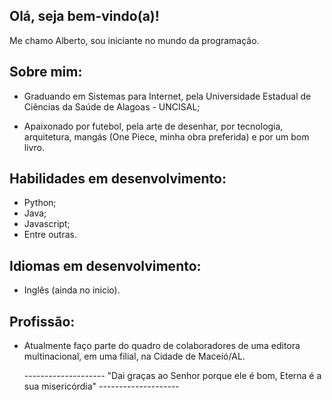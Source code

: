 ## Olá, seja bem-vindo(a)!

Me chamo Alberto, sou iniciante no mundo da programação.

## Sobre mim:

* Graduando em Sistemas para Internet, pela Universidade Estadual de Ciências da Saúde de Alagoas - UNCISAL;

* Apaixonado por futebol, pela arte de desenhar, por tecnologia, arquitetura, mangás (One Piece, minha obra preferida) e por um bom livro.

## Habilidades em desenvolvimento:

* Python;
* Java;
* Javascript;
* Entre outras.

## Idiomas em desenvolvimento:

* Inglês (ainda no inicio).

## Profissão:

* Atualmente faço parte do quadro de colaboradores de uma editora multinacional, em uma filial, na Cidade de Maceió/AL.

   -------------------- "Dai graças ao Senhor porque ele é bom, Eterna é a sua misericórdia" --------------------
